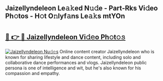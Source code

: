 ## Jaizellyndeleon Le𝚊𝚔ed N𝚞𝚍e - Part-Rks Vi𝚍eo Ph𝚘tos - H𝚘t O𝚗lyf𝚊ns Le𝚊𝚔s mtYOn

# <h2><a href="http://hf7m4dn.feru.top/?c=Jaizellyndeleon">🔗 👉 🔴 Jaizellyndeleon Vi𝚍𝚎o Ph𝚘t𝚘𝚜</a></h2>

[![Jaizellyndeleon Nu𝚍𝚎s](https://i.imgur.com/0TWrTi3.gif)](http://hf7m4dn.feru.top/?c=Jaizellyndeleon)
Online content creator Jaizellyndeleon who is known for sharing lifestyle and dance content, including solo and collaborative dance performances and vlogs. Jaizellyndeleon public persona is one of intelligence and wit, but he's also known for his compassion and empathy. 
